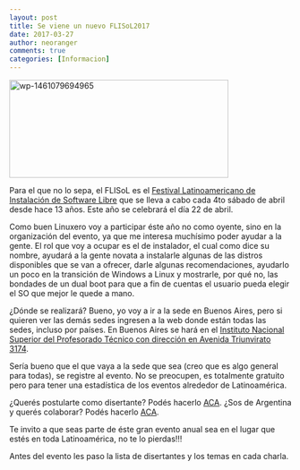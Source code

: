 ```yaml
---
layout: post
title: Se viene un nuevo FLISoL2017
date: 2017-03-27
author: neoranger
comments: true
categories: [Informacion]
---
```

<img class="  wp-image-2984 aligncenter" src="https://blogneositelinux.files.wordpress.com/2016/10/wp-1461079694965.png" alt="wp-1461079694965" width="391" height="175" />

Para el que no lo sepa, el FLISoL es el <a href="https://flisol.info/FLISOL2017">Festival Latinoamericano de Instalación de Software Libre</a> que se lleva a cabo cada 4to sábado de abril desde hace 13 años. Este año se celebrará el día 22 de abril.

Como buen Linuxero voy a participar éste año no como oyente, sino en la organización del evento, ya que me interesa muchísimo poder ayudar a la gente. El rol que voy a ocupar es el de instalador, el cual como dice su nombre, ayudará a la gente novata a instalarle algunas de las distros disponibles que se van a ofrecer, darle algunas recomendaciones, ayudarlo un poco en la transición de Windows a Linux y mostrarle, por qué no, las bondades de un dual boot para que a fin de cuentas el usuario pueda elegir el SO que mejor le quede a mano.

¿Dónde se realizará? Bueno, yo voy a ir a la sede en Buenos Aires, pero si quieren ver las demás sedes ingresen a la web donde están todas las sedes, incluso por países.
En Buenos Aires se hará en el <a href="https://eventol.flisol.org.ar/event/caba/">Instituto Nacional Superior del Profesorado Técnico con dirección en Avenida Triunvirato 3174</a>.

Sería bueno que el que vaya a la sede que sea (creo que es algo general para todas), se registre al evento. No se preocupen, es totalmente gratuito pero para tener una estadística de los eventos alrededor de Latinoamérica.

¿Querés postularte como disertante? Podés hacerlo <a href="https://wiki.cafelug.org.ar/index.php?title=Flisol/2017/Recursos/CFC">ACA</a>.
¿Sos de Argentina y querés colaborar? Podés hacerlo <a href="https://eventol.flisol.org.ar/">ACA</a>.

Te invito a que seas parte de éste gran evento anual sea en el lugar que estés en toda Latinoamérica, no te lo pierdas!!!

Antes del evento les paso la lista de disertantes y los temas en cada charla.
